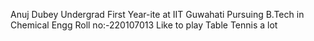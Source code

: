 Anuj Dubey
Undergrad First Year-ite at IIT Guwahati
Pursuing B.Tech in Chemical Engg
Roll no:-220107013
Like to play Table Tennis a lot
